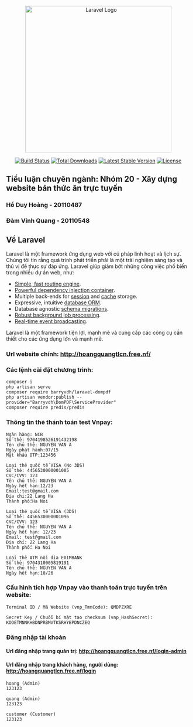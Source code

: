 <p align="center"><a href="https://laravel.com" target="_blank"><img src="https://raw.githubusercontent.com/laravel/art/master/logo-lockup/5%20SVG/2%20CMYK/1%20Full%20Color/laravel-logolockup-cmyk-red.svg" width="400" alt="Laravel Logo"></a></p>

<p align="center">
<a href="https://github.com/laravel/framework/actions"><img src="https://github.com/laravel/framework/workflows/tests/badge.svg" alt="Build Status"></a>
<a href="https://packagist.org/packages/laravel/framework"><img src="https://img.shields.io/packagist/dt/laravel/framework" alt="Total Downloads"></a>
<a href="https://packagist.org/packages/laravel/framework"><img src="https://img.shields.io/packagist/v/laravel/framework" alt="Latest Stable Version"></a>
<a href="https://packagist.org/packages/laravel/framework"><img src="https://img.shields.io/packagist/l/laravel/framework" alt="License"></a>
</p>

## Tiểu luận chuyên ngành: Nhóm 20 - Xây dựng website bán thức ăn trực tuyến

### Hồ Duy Hoàng - 20110487

### Đàm Vinh Quang - 20110548

## Về Laravel

Laravel là một framework ứng dụng web với cú pháp linh hoạt và lịch sự. Chúng tôi tin rằng quá trình phát triển phải là một trải nghiệm sáng tạo và thú vị để thực sự đáp ứng. Laravel giúp giảm bớt những công việc phổ biến trong nhiều dự án web, như:

-   [Simple, fast routing engine](https://laravel.com/docs/routing).
-   [Powerful dependency injection container](https://laravel.com/docs/container).
-   Multiple back-ends for [session](https://laravel.com/docs/session) and [cache](https://laravel.com/docs/cache) storage.
-   Expressive, intuitive [database ORM](https://laravel.com/docs/eloquent).
-   Database agnostic [schema migrations](https://laravel.com/docs/migrations).
-   [Robust background job processing](https://laravel.com/docs/queues).
-   [Real-time event broadcasting](https://laravel.com/docs/broadcasting).

Laravel là một framework tiện lợi, mạnh mẽ và cung cấp các công cụ cần thiết cho các ứng dụng lớn và mạnh mẽ.

### Url website chính: http://hoangquangtlcn.free.nf/

### Các lệnh cài đặt chương trình:

```
composer i
php artisan serve
composer require barryvdh/laravel-dompdf
php artisan vendor:publish --provider="Barryvdh\DomPDF\ServiceProvider"
composer require predis/predis
```

### Thông tin thẻ thánh toán test Vnpay:

```
Ngân hàng: NCB
Số thẻ: 9704198526191432198
Tên chủ thẻ: NGUYEN VAN A
Ngày phát hành:07/15
Mật khẩu OTP:123456
```

```
Loại thẻ quốc tế VISA (No 3DS)
Số thẻ: 4456530000001005
CVC/CVV: 123
Tên chủ thẻ: NGUYEN VAN A
Ngày hết hạn:12/23
Email:test@gmail.com
Địa chỉ:22 Lang Ha
Thành phố:Ha Noi
```

```
Loại thẻ quốc tế VISA (3DS)
Số thẻ: 4456530000001096
CVC/CVV: 123
Tên chủ thẻ: NGUYEN VAN A
Ngày hết hạn: 12/23
Email: test@gmail.com
Địa chỉ: 22 Lang Ha
Thành phố: Ha Noi
```

```
Loại thẻ ATM nội địa EXIMBANK
Số thẻ: 9704310005819191
Tên chủ thẻ: NGUYEN VAN A
Ngày hết hạn:10/26
```

### Cấu hình tích hợp Vnpay vào thanh toán trực tuyến trên website:

```
Terminal ID / Mã Website (vnp_TmnCode): QMDPZXRE

Secret Key / Chuỗi bí mật tạo checksum (vnp_HashSecret): KOOETMNNKHBDNPRBMVTKSRHYBPDNCZEQ
```

### Đăng nhập tài khoản

#### Url đăng nhập trang quản trị: http://hoangquangtlcn.free.nf/login-admin

#### Url đăng nhập trang khách hàng, người dùng: http://hoangquangtlcn.free.nf/login

```
hoang (Admin)
123123

quang (Admin)
123123

customer (Customer)
123123
```
```python
